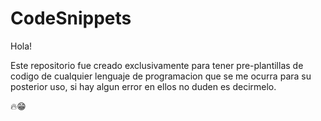 # CodeSnippets

Hola!

Este repositorio fue creado exclusivamente para tener pre-plantillas de codigo de cualquier lenguaje de programacion que se me ocurra para su posterior uso, si hay algun error en ellos no duden es decirmelo. 

🔥😁
